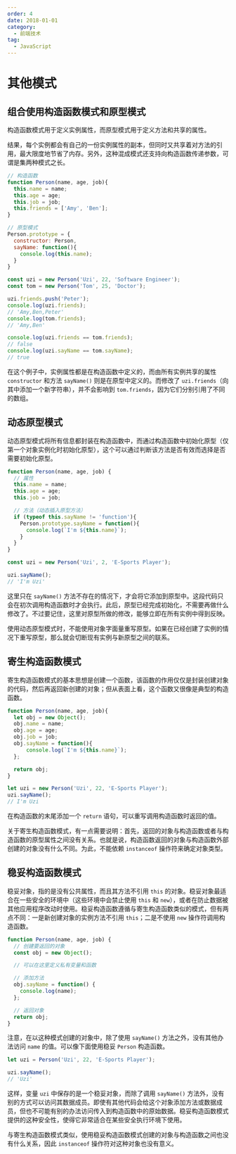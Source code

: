```yaml
---
order: 4
date: 2018-01-01
category:
  - 前端技术
tag:
  - JavaScript
---
```


# 其他模式

## 组合使用构造函数模式和原型模式

构造函数模式用于定义实例属性，而原型模式用于定义方法和共享的属性。

结果，每个实例都会有自己的一份实例属性的副本，但同时又共享着对方法的引用，最大限度地节省了内存。另外，这种混成模式还支持向构造函数传递参数，可谓是集两种模式之长。

```js
// 构造函数
function Person(name, age, job){
  this.name = name;
  this.age = age;
  this.job = job;
  this.friends = ['Amy', 'Ben'];
}

// 原型模式
Person.prototype = {
  constructor: Person,
  sayName: function(){
    console.log(this.name);
  }
}

const uzi = new Person('Uzi', 22, 'Software Engineer');
const tom = new Person('Tom', 25, 'Doctor');

uzi.friends.push('Peter');
console.log(uzi.friends);
// 'Amy,Ben,Peter'
console.log(tom.friends);
// 'Amy,Ben'

console.log(uzi.friends == tom.friends);
// false
console.log(uzi.sayName == tom.sayName);
// true
```

在这个例子中，实例属性都是在构造函数中定义的，而由所有实例共享的属性 `constructor` 和方法 `sayName()` 则是在原型中定义的。而修改了 `uzi.friends`（向其中添加一个新字符串），并不会影响到 `tom.friends`，因为它们分别引用了不同的数组。

## 动态原型模式

动态原型模式将所有信息都封装在构造函数中，而通过构造函数中初始化原型（仅第一个对象实例化时初始化原型），这个可以通过判断该方法是否有效而选择是否需要初始化原型。

```js
function Person(name, age, job) {
  // 属性
  this.name = name;
  this.age = age;
  this.job = job;

  // 方法（动态插入原型方法）
  if (typeof this.sayName != 'function'){
    Person.prototype.sayName = function(){
      console.log(`I'm ${this.name}`);
    }
  }
}

const uzi = new Person('Uzi', 2, 'E-Sports Player');

uzi.sayName();
// 'I'm Uzi'
```

这里只在 `sayName()` 方法不存在的情况下，才会将它添加到原型中。这段代码只会在初次调用构造函数时才会执行。此后，原型已经完成初始化，不需要再做什么修改了。不过要记住，这里对原型所做的修改，能够立即在所有实例中得到反映。

使用动态原型模式时，不能使用对象字面量重写原型。如果在已经创建了实例的情况下重写原型，那么就会切断现有实例与新原型之间的联系。

## 寄生构造函数模式

寄生构造函数模式的基本思想是创建一个函数，该函数的作用仅仅是封装创建对象的代码，然后再返回新创建的对象；但从表面上看，这个函数又很像是典型的构造函数。

```js
function Person(name, age, job){
  let obj = new Object();
  obj.name = name;
  obj.age = age;
  obj.job = job;
  obj.sayName = function(){
      console.log(`I'm ${this.name}`);
  };

  return obj;
}

let uzi = new Person('Uzi', 22, 'E-Sports Player');
uzi.sayName();
// I'm Uzi
```

在构造函数的末尾添加一个 `return` 语句，可以重写调用构造函数时返回的值。

关于寄生构造函数模式，有一点需要说明：首先，返回的对象与构造函数或者与构造函数的原型属性之间没有关系。也就是说，构造函数返回的对象与构造函数外部创建的对象没有什么不同。为此，不能依赖 `instanceof` 操作符来确定对象类型。

## 稳妥构造函数模式

稳妥对象，指的是没有公共属性，而且其方法不引用 `this` 的对象。稳妥对象最适合在一些安全的环境中（这些环境中会禁止使用 `this` 和 `new`），或者在防止数据被其他应用程序改动时使用。稳妥构造函数遵循与寄生构造函数类似的模式，但有两点不同：一是新创建对象的实例方法不引用 `this`；二是不使用 `new` 操作符调用构造函数。

```js
function Person(name, age, job) {
  // 创建要返回的对象
  const obj = new Object();

  // 可以在这里定义私有变量和函数

  // 添加方法
  obj.sayName = function() {
    console.log(name);
  };

  // 返回对象
  return obj;
}
```

注意，在以这种模式创建的对象中，除了使用 `sayName()` 方法之外，没有其他办法访问 `name` 的值。可以像下面使用稳妥 `Person` 构造函数。

```js
let uzi = Person('Uzi', 22, 'E-Sports Player');

uzi.sayName();
// 'Uzi'
```

这样，变量 `uzi` 中保存的是一个稳妥对象，而除了调用 `sayName()` 方法外，没有别的方式可以访问其数据成员。即使有其他代码会给这个对象添加方法或数据成员，但也不可能有别的办法访问传入到构造函数中的原始数据。稳妥构造函数模式提供的这种安全性，使得它非常适合在某些安全执行环境下使用。

与寄生构造函数模式类似，使用稳妥构造函数模式创建的对象与构造函数之间也没有什么关系，因此 `instanceof` 操作符对这种对象也没有意义。
